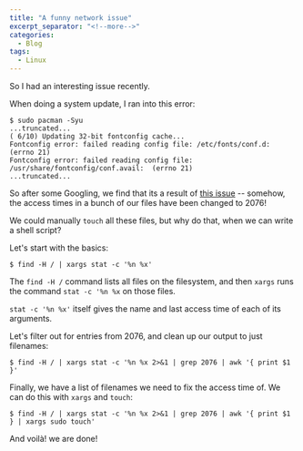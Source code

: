 ```yaml
---
title: "A funny network issue"
excerpt_separator: "<!--more-->"
categories:
  - Blog
tags:
  - Linux
---
```

So I had an interesting issue recently.

When doing a system update, I ran into this error:
```
$ sudo pacman -Syu
...truncated...
( 6/10) Updating 32-bit fontconfig cache...
Fontconfig error: failed reading config file: /etc/fonts/conf.d:  (errno 21)
Fontconfig error: failed reading config file: /usr/share/fontconfig/conf.avail:  (errno 21)
...truncated...
```
<!--more-->

So after some Googling, we find that its a result of 
[this issue](https://bugs.archlinux.org/task/70305) -- somehow, the
access times in a bunch of our files have been changed to 2076!

We could manually `touch` all these files, but why do that, when
we can write a shell script?

Let's start with the basics:

```
$ find -H / | xargs stat -c '%n %x'

```
The `find -H /` command lists all files on the filesystem, and then
`xargs` runs the command `stat -c '%n %x` on those files.

`stat -c '%n %x'` itself gives the name and last access time of each
of its arguments.

Let's filter out for entries from 2076, and clean up our output to
just filenames:

```
$ find -H / | xargs stat -c '%n %x 2>&1 | grep 2076 | awk '{ print $1 }'
```

Finally, we have a list of filenames we need to fix the access
time of. We can do this with `xargs` and `touch`:

```
$ find -H / | xargs stat -c '%n %x 2>&1 | grep 2076 | awk '{ print $1 } | xargs sudo touch'
```

And voilà! we are done!
